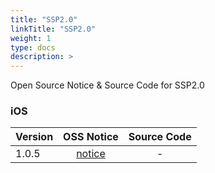 ```yaml
---
title: "SSP2.0"
linkTitle: "SSP2.0"
weight: 1
type: docs
description: >
---
```


Open Source Notice & Source Code for SSP2.0

### iOS

| Version | OSS Notice | Source Code |
|---|:---:|:---:|
| 1.0.5 | [notice](https://opensource.sktelecom.com/compliance_artifacts/ssp2.0/ios/1.0.5/SSP2.0_iOS_1.0.5_OSS_Notice.html)  | - |